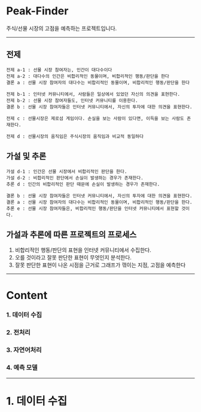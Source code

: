 # Peak-Finder

주식/선물 시장의 고점을 예측하는 프로젝트입니다.

---

## 전제

    전제 a-1 : 선물 시장 참여자는, 인간이 대다수이다
    전제 a-2 : 대다수의 인간은 비합리적인 동물이며, 비합리적인 행동/판단을 한다
    결론 a : 선물 시장 참여자의 대다수는 비합리적인 동물이며, 비합리적인 행동/판단을 한다

    전제 b-1 : 인터넷 커뮤니티에서, 사람들은 일상에서 있었던 자신의 의견을 표현한다.
    전제 b-2 : 선물 시장 참여자들도, 인터넷 커뮤니티를 이용한다.
    결론 b : 선물 시장 참여자들은 인터넷 커뮤니티에서, 자신의 투자에 대한 의견을 표현한다.

    전제 c : 선물시장은 제로섬 게임이다. 손실을 보는 사람이 있다면, 이득을 보는 사람도 존재한다.

    전제 d : 선물시장의 움직임은 주식시장의 움직임과 비교적 동일하다

## 가설 및 추론

    가설 d-1 : 인간은 선물 시장에서 비합리적인 판단을 한다.
    가설 d-2 : 비합리적인 판단에서 손실이 발생하는 경우가 존재한다.
    추론 d : 인간의 비합리적인 판단 때문에 손실이 발생하는 경우가 존재한다.

    결론 b : 선물 시장 참여자들은 인터넷 커뮤니티에서, 자신의 투자에 대한 의견을 표현한다.
    결론 a : 선물 시장 참여자의 대다수는 비합리적인 동물이며, 비합리적인 행동/판단을 한다.
    추론 e : 선물 시장 참여자들은, 비합리적인 행동/판단을 인터넷 커뮤니티에서 표현할 것이다.

## 가설과 추론에 따른 프로젝트의 프로세스
1. 비합리적인 행동/판단의 표현을 인터넷 커뮤니티에서 수집한다.
2. 오를 것이라고 잘못 판단한 표현이 무엇인지 분석한다.
3. 잘못 판단한 표현이 나온 시점을 근거로 그래프가 꺾이는 지점, 고점을 예측한다

---

# Content

### 1. 데이터 수집

### 2. 전처리

### 3. 자연어처리

### 4. 예측 모델

---

# 1. 데이터 수집
